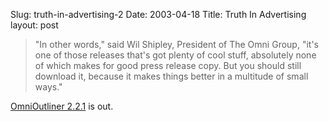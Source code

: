 Slug: truth-in-advertising-2
Date: 2003-04-18
Title: Truth In Advertising
layout: post

<blockquote>&quot;In other words,&quot; said Wil Shipley, President of The Omni Group, &quot;it&#39;s one of those releases that&#39;s got plenty of cool stuff, absolutely none of which makes for good press release copy. But you should still download it, because it makes things better in a multitude of small
ways.&quot;</blockquote>
<a href="http://www.omnigroup.com/applications/omnioutliner/releasenotes/">OmniOutliner 2.2.1</a> is out.
